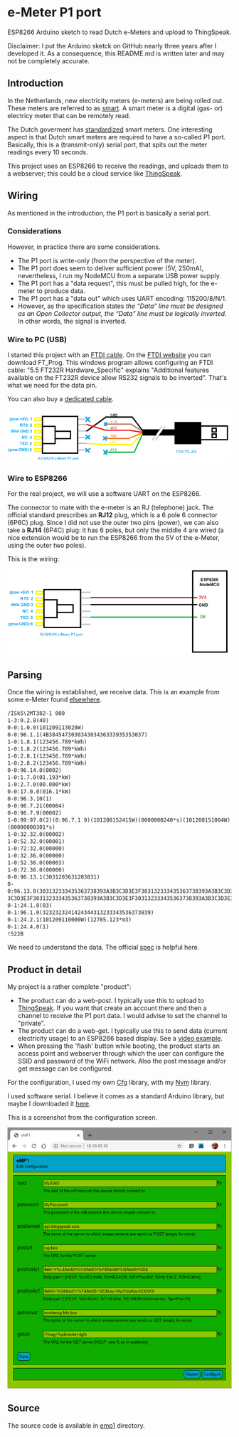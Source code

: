 # e-Meter P1 port
ESP8266 Arduino sketch to read Dutch e-Meters and upload to ThingSpeak.

Disclaimer: I put the Arduino sketck on GitHub nearly three years after I developed it. 
As a consequence, this README.md is written later and may not be completely accurate.

## Introduction
In the Netherlands, new electricity meters (e-meters) are being rolled out. These meters are referred to
as [smart](https://nl.wikipedia.org/wiki/Slimme_meter). A smart meter is a digital (gas- or) electricy meter
that can be remotely read. 

The Dutch goverment has [standardized](https://www.netbeheernederland.nl/_upload/Files/Slimme_meter_15_91e8f3e526.pdf) smart meters. 
One interesting aspect is that Dutch smart meters are required to have a so-called P1 port. Basically, this is a (transmit-only)
serial port, that spits out the meter readings every 10 seconds.

This project uses an ESP8266 to receive the readings, and uploads them to a webserver; 
this could be a cloud service like [ThingSpeak](https://thingspeak.com/).

## Wiring

As mentioned in the introduction, the P1 port is basically a serial port.

### Considerations
However, in practice there are some considerations.

 - The P1 port is write-only (from the perspective of the meter).
 - The P1 port does seem to deliver sufficient power (5V, 250mA), nevertheless, I run my NodeMCU from a separate USB power supply.
 - The P1 port has a "data request", this must be pulled high, for the e-meter to produce data.
 - The P1 port has a "data out" which uses UART encoding: 115200/8/N/1.
 - However, as the specification states 
   _the “Data” line must be designed as an Open Collector output, the “Data” line must be logically inverted_. 
   In other words, the signal is inverted.

### Wire to PC (USB)
I started this project with an [FTDI cable](https://nl.farnell.com/ftdi/ttl-232r-3v3/cable-usb-to-ttl-level-serial/dp/1329311). 
On the [FTDI website](https://www.ftdichip.com/Support/Utilities.htm)
you can download FT_Prog. This windows program allows configuring an FTDI cable: "5.5 FT232R Hardware_Specific"
explains "Additional features available on the FT232R device allow RS232 signals to be inverted". 
That's what we need for the data pin.

You can also buy a [dedicated cable](https://www.aliexpress.com/i/32945225256.html).

![USB cable](usb.png)

### Wire to ESP8266
For the real project, we will use a software UART on the ESP8266.

The connector to mate with the e-meter is an RJ (telephone) jack. 
The official standard prescribes an **RJ12**	plug, which is a 6 pole 6 connector (6P6C) plug.
Since I did not use the outer two pins (power), we can also take a **RJ14** (6P4C) plug: it has 6 poles, 
but only the middle 4 are wired (a nice extension would be to run the ESP8266 from the 5V of the e-Meter, 
using the outer two poles).

This is the wiring:

![Wiring](connection.png)

## Parsing
Once the wiring is established, we receive data.
This is an example from some e-Meter found [elsewhere](http://domoticx.com/p1-poort-slimme-meter-hardware/).

```
/ISk5\2MT382-1 000
1-3:0.2.8(40)
0-0:1.0.0(101209113020W)
0-0:96.1.1(4B384547303034303436333935353037)
1-0:1.8.1(123456.789*kWh)
1-0:1.8.2(123456.789*kWh)
1-0:2.8.1(123456.789*kWh)
1-0:2.8.2(123456.789*kWh)
0-0:96.14.0(0002)
1-0:1.7.0(01.193*kW)
1-0:2.7.0(00.000*kW)
0-0:17.0.0(016.1*kW)
0-0:96.3.10(1)
0-0:96.7.21(00004)
0-0:96.7.9(00002)
1-0:99:97.0(2)(0:96.7.1 9)(101208152415W)(0000000240*s)(101208151004W)(00000000301*s)
1-0:32.32.0(00002)
1-0:52.32.0(00001)
1-0:72:32.0(00000)
1-0:32.36.0(00000)
1-0:52.36.0(00003)
1-0:72.36.0(00000)
0-0:96.13.1(3031203631203831)
0-0:96.13.0(303132333435363738393A3B3C3D3E3F303132333435363738393A3B3C3D3E3F303132333435363738393A3B
3C3D3E3F303132333435363738393A3B3C3D3E3F303132333435363738393A3B3C3D3E3F)
0-1:24.1.0(03)
0-1:96.1.0(3232323241424344313233343536373839)
0-1:24.2.1(101209110000W)(12785.123*m3)
0-1:24.4.0(1)
!522B
```

We need to understand the data.
The official [spec](https://www.netbeheernederland.nl/_upload/Files/Slimme_meter_15_a727fce1f1.pdf) is helpful here.


## Product in detail
My project is a rather complete "product":
 - The product can do a web-post.
   I typically use this to upload to [ThingSpeak](https://thingspeak.com/).
   If you want that create an account there and then a channel to receive the P1 port data. 
   I would advise to set the channel to "private".
 - The product can do a web-get.
   I typically use this to send data (current electricity usage) to an ESP8266 based display.
   See a [video example](https://youtu.be/ZBvKilhE66w).
 - When pressing the 'flash' button while booting, the product starts an access point and webserver through which
   the user can configure the SSID and password of the WiFi network. Also the post message and/or get message
   can be configured.

For the configuration, I used my own [Cfg](https://github.com/maarten-pennings/Cfg) library,
with my [Nvm](https://github.com/maarten-pennings/Nvm) library.

I used software serial. I believe it comes as a standard Arduino library, but maybe I downloaded it 
[here](https://github.com/plerup/espsoftwareserial/blob/master/src/SoftwareSerial.h). 

This is a screenshot from the configuration screen.

![Web configuration](webcfg.png)


## Source
The source code is available in [emp1](emp1) directory.

   
